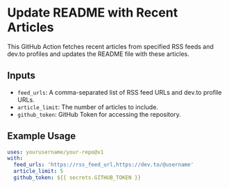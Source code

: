 # Update README with Recent Articles

This GitHub Action fetches recent articles from specified RSS feeds and dev.to profiles and updates the README file with these articles.

## Inputs

- `feed_urls`: A comma-separated list of RSS feed URLs and dev.to profile URLs.
- `article_limit`: The number of articles to include.
- `github_token`: GitHub Token for accessing the repository.

## Example Usage

```yaml
uses: yourusername/your-repo@v1
with:
  feed_urls: 'https://rss_feed_url,https://dev.to/@username'
  article_limit: 5
  github_token: ${{ secrets.GITHUB_TOKEN }}
